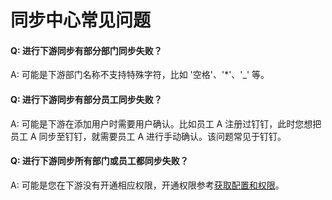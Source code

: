# 同步中心常见问题

<LastUpdated/>

#### Q: 进行下游同步有部分部门同步失败？

A: 可能是下游部门名称不支持特殊字符，比如 '空格'、'*'、'_' 等。  

#### Q: 进行下游同步有部分员工同步失败？

A: 可能是下游在添加用户时需要用户确认。比如员工 A 注册过钉钉，此时您想把员工 A 同步至钉钉，就需要员工 A 进行手动确认。该问题常见于钉钉。

#### Q: 进行下游同步所有部门或员工都同步失败？

A: 可能是您在下游没有开通相应权限，开通权限参考[获取配置和权限](/guides/sync-new/create-sync-new/get-config-new/README.md)。

